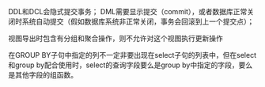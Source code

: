 DDL和DCL会隐式提交事务； DML需要显示提交（commit），或者数据库正常关闭时系统自动提交（假如数据库系统非正常关闭，事务会回滚到上一个提交点）； 

视图导出时包含有分组和聚合操作，则不允许对这个视图执行更新操作 

在GROUP BY子句中指定的列不一定非要出现在select子句的列表中，但在select和group by配合使用时，select的查询字段要么是group by中指定的字段，要么是其他字段的组函数。 

